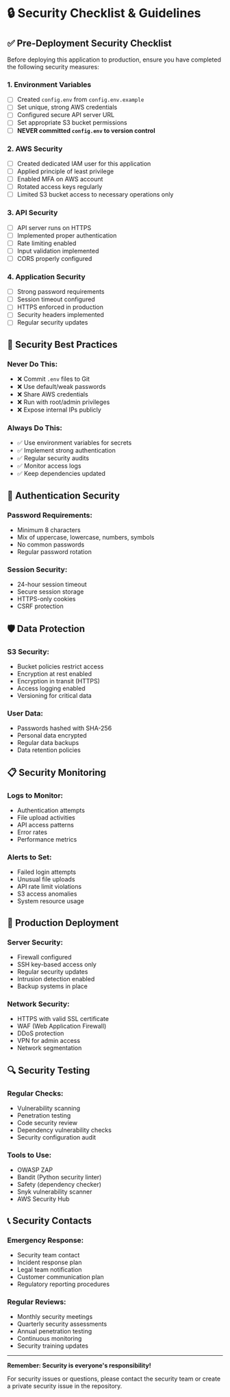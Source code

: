 # 🔒 Security Checklist & Guidelines

## ✅ Pre-Deployment Security Checklist

Before deploying this application to production, ensure you have completed the following security measures:

### 1. **Environment Variables**
- [ ] Created `config.env` from `config.env.example`
- [ ] Set unique, strong AWS credentials
- [ ] Configured secure API server URL
- [ ] Set appropriate S3 bucket permissions
- [ ] **NEVER committed `config.env` to version control**

### 2. **AWS Security**
- [ ] Created dedicated IAM user for this application
- [ ] Applied principle of least privilege
- [ ] Enabled MFA on AWS account
- [ ] Rotated access keys regularly
- [ ] Limited S3 bucket access to necessary operations only

### 3. **API Security**
- [ ] API server runs on HTTPS
- [ ] Implemented proper authentication
- [ ] Rate limiting enabled
- [ ] Input validation implemented
- [ ] CORS properly configured

### 4. **Application Security**
- [ ] Strong password requirements
- [ ] Session timeout configured
- [ ] HTTPS enforced in production
- [ ] Security headers implemented
- [ ] Regular security updates

## 🚨 Security Best Practices

### **Never Do This:**
- ❌ Commit `.env` files to Git
- ❌ Use default/weak passwords
- ❌ Share AWS credentials
- ❌ Run with root/admin privileges
- ❌ Expose internal IPs publicly

### **Always Do This:**
- ✅ Use environment variables for secrets
- ✅ Implement strong authentication
- ✅ Regular security audits
- ✅ Monitor access logs
- ✅ Keep dependencies updated

## 🔐 Authentication Security

### **Password Requirements:**
- Minimum 8 characters
- Mix of uppercase, lowercase, numbers, symbols
- No common passwords
- Regular password rotation

### **Session Security:**
- 24-hour session timeout
- Secure session storage
- HTTPS-only cookies
- CSRF protection

## 🛡️ Data Protection

### **S3 Security:**
- Bucket policies restrict access
- Encryption at rest enabled
- Encryption in transit (HTTPS)
- Access logging enabled
- Versioning for critical data

### **User Data:**
- Passwords hashed with SHA-256
- Personal data encrypted
- Regular data backups
- Data retention policies

## 📋 Security Monitoring

### **Logs to Monitor:**
- Authentication attempts
- File upload activities
- API access patterns
- Error rates
- Performance metrics

### **Alerts to Set:**
- Failed login attempts
- Unusual file uploads
- API rate limit violations
- S3 access anomalies
- System resource usage

## 🚀 Production Deployment

### **Server Security:**
- Firewall configured
- SSH key-based access only
- Regular security updates
- Intrusion detection enabled
- Backup systems in place

### **Network Security:**
- HTTPS with valid SSL certificate
- WAF (Web Application Firewall)
- DDoS protection
- VPN for admin access
- Network segmentation

## 🔍 Security Testing

### **Regular Checks:**
- Vulnerability scanning
- Penetration testing
- Code security review
- Dependency vulnerability checks
- Security configuration audit

### **Tools to Use:**
- OWASP ZAP
- Bandit (Python security linter)
- Safety (dependency checker)
- Snyk vulnerability scanner
- AWS Security Hub

## 📞 Security Contacts

### **Emergency Response:**
- Security team contact
- Incident response plan
- Legal team notification
- Customer communication plan
- Regulatory reporting procedures

### **Regular Reviews:**
- Monthly security meetings
- Quarterly security assessments
- Annual penetration testing
- Continuous monitoring
- Security training updates

---

**Remember: Security is everyone's responsibility!**

For security issues or questions, please contact the security team or create a private security issue in the repository.
